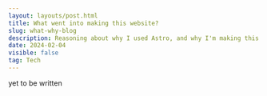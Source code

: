 ```yaml
---
layout: layouts/post.html
title: What went into making this website?
slug: what-why-blog
description: Reasoning about why I used Astro, and why I'm making this blog page.
date: 2024-02-04
visible: false
tag: Tech
--- 
```


yet to be written


